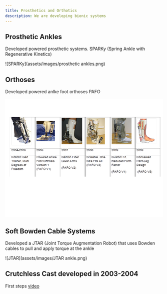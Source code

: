 ```yaml
---
title: Prosthetics and Orthotics
description: We are developing bionic systems
---
```


## Prosthetic Ankles

Developed powered prosthetic systems. SPARKy (Spring Ankle with Regenerative Kinetics)

![SPARKy](assets/images/prosthetic ankles.png)

## Orthoses

Developed powered anlke foot orthoses PAFO

![PAFO](assets/images/orthoses.png)

## Soft Bowden Cable Systems

Developed a JTAR (Joint Torque Augmentation Robot) that uses Bowden cables to pull and apply torque at the ankle

![JTAR](assets/images/JTAR ankle.png)

## Crutchless Cast developed in 2003-2004

First steps
[video](assets/images/crutchlesscast.wmv)

